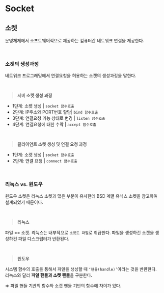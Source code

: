 # Socket

## 소켓
운영체제에서 소프트웨어적으로 제공하는 컴퓨터간 네트워크 연결을 제공한다.

<br>

### 소켓의 생성과정
네트워크 프로그래밍에서 연결요청을 허용하는 소켓의 생성과정을 말한다.

<br>

> **서버 소켓 생성 과정**
> 
- 1단계: 소켓 생성 | `socket 함수호출`
- 2단계: IP주소와 PORT번호 할당| `bind 함수호출`
- 3단계: 연결요청 가능 상태로 변경 | `listen 함수호출`
- 4단계: 연결요청에 대한 수락 | `accept 함수호출`

<br>

> **클라이언트 소켓 생성 및 연결 요청 과정**
> 
- 1단계: 소켓 생성 | `socket 함수호출`
- 2단계: 연결 요청 | `connect 함수호출`

<br>

### 리눅스 vs. 윈도우
윈도우 소켓은 리눅스 소켓과 많은 부분이 유사한데 BSD 계열 유닉스 소켓을 참고하여 설계되었기 때문이다.

<br>

> **리눅스**
> 
파일 == 소켓. 리눅스는 내부적으로 `소켓도 파일`로 취급한다. 파일을 생성하건 소켓을 생성하건 파일 디스크립터가 반환된다.

<br>

> **윈도우**
> 
시스템 함수의 호출을 통해서 파일을 생성할 때 `‘핸들(handle)’`이라는 것을 반환한다. 리눅스와 달리 **파일 핸들과 소켓 핸들**을 구분한다. 

⇒ 파일 핸들 기반의 함수와 소켓 핸들 기반의 함수에 차이가 있다.